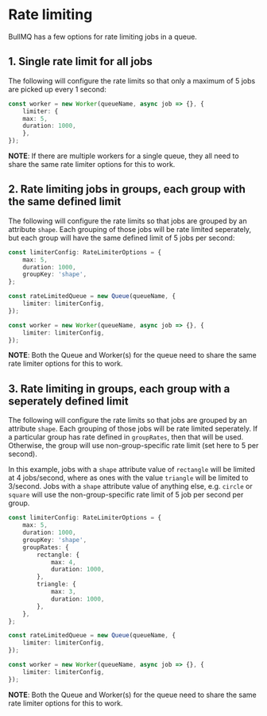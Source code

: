 # Rate limiting

BullMQ has a few options for rate limiting jobs in a queue.

## 1. Single rate limit for all jobs

The following will configure the rate limits so that only a maximum of 5 jobs are picked up every 1 second:

```typescript
const worker = new Worker(queueName, async job => {}, {
    limiter: {
    max: 5,
    duration: 1000,
    },
});
```

**NOTE**: If there are multiple workers for a single queue, they all need to share the same rate limiter options for this to work.

## 2. Rate limiting jobs in groups, each group with the same defined limit

The following will configure the rate limits so that jobs are grouped by an attribute `shape`. Each grouping of those jobs will be rate limited seperately, but each group will have the same defined limit of 5 jobs per second:

```typescript
const limiterConfig: RateLimiterOptions = {
    max: 5,
    duration: 1000,
    groupKey: 'shape',
};

const rateLimitedQueue = new Queue(queueName, {
    limiter: limiterConfig,
});

const worker = new Worker(queueName, async job => {}, {
    limiter: limiterConfig,
});
```

**NOTE**: Both the Queue and Worker(s) for the queue need to share the same rate limiter options for this to work. 

## 3. Rate limiting in groups, each group with a seperately defined limit

The following will configure the rate limits so that jobs are grouped by an attribute `shape`. Each grouping of those jobs will be rate limited seperately. If a particular group has rate defined in `groupRates`, then that will be used. Otherwise, the group will use non-group-specific
rate limit (set here to 5 per second).

In this example, jobs with a `shape` attribute value of `rectangle` will be limited at 4 jobs/second, where as ones with the value `triangle` will be limited to 3/second. Jobs with a `shape` attribute value of anything else, e.g. `circle` or `square` will use the non-group-specific rate limit of 5 job per second per group.

```typescript
const limiterConfig: RateLimiterOptions = {
    max: 5,
    duration: 1000,
    groupKey: 'shape',
    groupRates: {
        rectangle: {
            max: 4,
            duration: 1000,
        },
        triangle: {
            max: 3,
            duration: 1000,
        },
    },
};

const rateLimitedQueue = new Queue(queueName, {
    limiter: limiterConfig,
});

const worker = new Worker(queueName, async job => {}, {
    limiter: limiterConfig,
});
```

**NOTE**: Both the Queue and Worker(s) for the queue need to share the same rate limiter options for this to work. 
